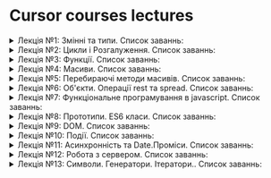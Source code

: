 # Cursor courses lectures
<details><summary>Лекція №1: Змінні та типи. Список заваннь: </summary>
 <ul>
    <li>Використовуючи вбудований об'єкт Math – виведіть максимальне число</li>
    <li>Використовуючи вбудований об'єкт Math – виведіть мінімальне число</li>
    <li>Складіть вартість всіх товарів, помістіть її в змінну та виведіть цю суму</li>
    <li>Відкиньте копійки у всіх товарів, потім – складіть цілу частину вартості кожного товару між собою. Округлення використовувати в МЕНЬШУ сторону</li>
    <li>Виведіть суму товарів округлену до сотень. (Наприклад якщо вийшло 260, то виведіть 300)</li>
    <li>Виведіть булеве значення: чи є сума всіх товарів (округлена в меншу сторону) парним чи непарним числом?</li>
    <li>Виведіть суму решти, при оплаті всіх товарів (без округлення), якщо клієнт платить 500 грн.</li>
    <li>Виведіть середнє значення цін, округлене до другого знаку після коми</li>
    <li>(Більш складне) Створіть змінну, в якої збережіть випадкову знижку (використовуйте функцію Math.random).</li>
    <li>Зробіть клієнту випадкову знижку та виведіть суму до оплати округлену до 2 знаків після коми.</li>
    <li>Виведіть чистий прибуток, якщо клієнт заплатив зі знижкою та собівартість товарів рівно в два рази нижче їх ціни? (Приклад: ціна була 260.66,знижка       склала 10%, клієнт заплатив на 26 меньше, собівартість = 260 / 2 -> 130. Чистий прибуток = 130 - 26 -> 104) (Приклад 2: ціна була 100, знижка склала      90%, клієнт заплатив на 90 меньше, собівартість = 100 / 2 -> 50. Чистий прибуток = 50 - 90 -> -40)</li>
 </ul>
</details>
<details><summary>Лекція №2: Цикли і Розгалуження. Список заваннь: </summary>
 <ul>
    <li>Отримайте у користувача число(N) від якого ми будемо складати. Отримати число можна за допомогою prompt. Пам'ятайте, ЧИСЛО, не РЯДОК!</li>
    <li>Перевірте, чи є передане значення N ЦІЛИМ числом. (Підказка: якщо при конвертації в ціле число ми отримали NaN – це число нам не підходить)</li>
    <li>Отримайте у користувача число(M) до якого ми будемо складати (включно).Отримати число можна за допомогою prompt. Пам'ятайте, ЧИСЛО, не РЯДОК!</li>
    <li>Перевірте, чи є передане значення M ЦІЛИМ числом. (Підказка: якщо при конвертації в ціе число ми отримали NaN – це число нам не підходит)</li>
    <li>Отримайте у користувача булевий параметр(true/false), який підкаже нам чи потрібно пропускати парні числа. TRUE – потрібно, FALSE – не потрібно. Використовуйте функцію confirm</li>
    <li>Напишіть цикл, який буде складати числа від раніше отриманих N и M</li>
    <li>В циклі додайте перевірку – чи потрібно пропускати при складанні парні числа.(Використовуйте для цього if/else). Якщо парні числа потрібно пропускати не додавайте їх до суми.</li>
    <li>Виведіть результат</li>
    <li>Приклад: користувач ввів такі значення для N=10, M=100, ПропускатиПарні=TRUE – сума чисел виведена на екрані буде === 2475</li>
    <li>Приклад: користувач ввів такі значення для N=10, M=100, ПропускатиПарні=FALSE – сума чисел виведена на екрані буде === 5005</li>
    <li>Приклад: користувач ввів такі значення для N=1, M=10, ПропускатиПарні=FALSE – сума чисел виведена на екрані буде === 55</li>
 </ul>
</details>
<details><summary>Лекція №3: Функції. Список заваннь: </summary>
 <ul>
    <li>Створити функцію getMaxDigit(number) – яка отримує будь-яке число та виводить найбільшу цифру в цьому числі. Приклади: 1236 -> 6, 987 -> 9, 385 -> 8</li>
    <li>Створити функцію, яка визначає ступінь числа. Не використовуючи Math.pow та **. Використовуйте цикл</li>
    <li>Створити функцію, яка форматує ім'я, роблячи першу букву великою. ("влад" -> "Влад", "вЛАД" -> "Влад" і так далі);</li>
    <li>Створити функцію, яка вираховує суму, що залишається після оплати податку від зарабітньої плати. (Податок = 18% + 1.5% -> 19.5%). Приклад: 1000 -> 805</li>
    <li>Створити функцію, яка повертає випадкове ціле число в діапазоні від N до M. Приклад: getRandomNumber(1, 10) -> 5</li>
    <li>Створити функцію, яка рахує скільки разів певна буква повторюється в слові. Приклад: countLetter("а", "Асталавіста") -> 4</li>
    <li>Створіть функцію, яка конвертує долари в гривні та навпаки в залежності від наявності символа $ або UAH в рядку. Приклад: convertCurrency("100$") -> 2500грн. або convertCurrency("2500UAH") -> 100$</li>
    <li>Врахуйте, інші валюти не конвертуються, потрібно виводити помилку, і також регістр uah не має значення.</li>
    <li>Створіть функцію генерації випадкового паролю (тільки числа), довжина встановлюється користувачем або по замовчуванню = 8 символам.</li>
    <li>Приклад: getRandomPassword(4) -> 1875, getRandomPassword() -> 87240124</li>
    <li>Створіть функцію, яка видаляє всі букви з речення. Приклад: deleteLetters('a',"blablabla") -> "blblbl"</li>
    <li>Створіть функцію, яка перевіряє, чи є слово паліндромом. Приклад: isPalyndrom("мадам") -> true, isPalyndrom("кокос") -> false, isPalyndrom("Я несу
гусеня") -> true</li>
    <li>Створіть функцію, яка видалить з речення букви, які зустрічаються більше 1 разу.Приклад: deleteDuplicateLetter("Бісквіт був дуже ніжним") -> "сктдеим"</li>
 </ul>
</details>
<details><summary>Лекція №4: Масиви. Список заваннь: </summary>
 <ul>
    <li>Розділіть студентів на пари(хлопець + дівчина) для работи над проєктом. У вас
повинен вийти вкладений масив з парами студентів: [["Олександр", "Олена"], [..],
[...]];</li>
    <li>Зіставте пари з попереднього завдання та теми проєктів, над якими студенти
будуть працювати. Повинен вийти вкладений масив виду: [["Олександр і Олена",
"Теорія автоматів"], [...], [...]]</li>
    <li>Зіставте оцінки(marks) зі студентом(students): [["Саша", 4], [...], [...]]</li>
    <li>Поставте кожній парі випадкову оцінку(від 1 до 5) за проєкт(тут функція буде
нечистою, але не повинна мутувати массив): [["Олександр і Олена", "Теорія
автоматів", 5], [...], [...]]</li>
 </ul>
</details>
<details><summary>Лекція №5: Перебираючі методи масивів. Список заваннь: </summary>
 <ul>
    <li>Створіть функцію getRandomArray(length, min, max) – яка повертає масив
випадкових цілих чисел. У функції є параметри: length - довжина масиву, min –
мінімальне значення цілого числа, max – максимальне значення цілого числа.
Приклад: getRandomArray(15, 1, 100) –> [6, 2, 55, 11, 78, 2, 55, 77, 57, 87, 23, 2, 56, 3, 2]</li>
    <li>Створіть функцію getModa(...numbers) – яка вираховує моду всіх переданих в неї
аргументів. НЕЦІЛІ ЧИСЛА ІГНОРУЮТЬСЯ Приклад: getModa(6, 2, 55, 11, 78, 2, 55, 77,
57, 87, 23, 2, 56, 3, 2) –> 2</li>
    <li>Створіть функцію getAverage(...numbers) – яка рахує середнє арифметичне всіх
переданих в неї аргументів. НЕЦІЛІ ЧИСЛА ІГНОРУЮТЬСЯ Приклад: getAverage(6,
2, 55, 11, 78, 2, 55, 77, 57, 87, 23, 2, 56, 3, 2) –> 34.4</li>
    <li>Створіть функцію getMedian(...numbers) – яка рахує медіану всіх переданих в неї
аргументів. НЕЦІЛІ ЧИСЛА ІГНОРУЮТЬСЯ Приклад: getMedian(6, 2, 55, 11, 78, 2, 55, 77,
57, 87, 23, 2, 56, 3, 2) –> 23 Приклад: getMedian(1, 2, 3, 4) –> 2.5 Приклад: getMedian(1, 2,
3, 4, 5) –> 3</li>
    <li>Створіть функцію filterEvenNumbers(...numbers) – яка фільтрує парні числа передані
як аргументи функції. Приклад: filterEvenNumbers(1, 2, 3, 4, 5, 6) -> [1, 3, 5]</li>
    <li>Створіть функцію countPositiveNumbers(...numbers) – яка порахує кількість чисел
більших Приклад: countPositiveNumbers(1, -2, 3, -4, -5, 6) -> 3</li>
    <li>Створіть функцію getDividedByFive(...numbers) – яка відфільтрує усі елементи в
масиві та залишить тільки ті, які діляться на ціло на 5 Приклад: getDividedByFive(6, 2,
55, 11, 78, 2, 55, 77, 57, 87, 23, 2, 56, 3, 2) -> [55, 55]</li>
    <li>Створіть функцію replaceBadWords(string) – яка 1) розіб'є фразу на слова, 2) замінить
погані слова на зірочки (*). При вирішенні цього завдання необхідно розбити
масив на слова за допомогою функції .split(" "), після чого масив необхідно буде
склеїти .join(" ") Погані слова: shit та fuck. Передбачте можливість розширювати
список цих слів у майбутньому. Приклад: replaceBadWords("Are you fucking
kidding?") -> "Are you ****ing kidding?" Приклад: replaceBadWords("Holy shit!") -> "Holy
****!" Приклад: replaceBadWords("It's bullshit!") -> "It's bull****!"</li>
    <li>Створіть функцію divideByThree(word), яка розбиває кожне слово на умовні склади
по 3 букви. Якщо букв менше трьох – не розбиває. Пробіли завжди видаляються.
Рядок приводится до нижнього регістру. Приклад: divideByThree("Commander) ->
["com", "man", "der"] Приклад: divideByThree("live") -> ["liv", "e"]</li>
    <li>Створіть функцію generateCombinations(word), яка видасть всі можливі
перестановки(унікальні, без повторень) букв в слові. Для тестів не передавайте
слова в яких більше 10 букв. Краще взагалі обмежити работу функції 10 буквами.
Приклад: generateCombinations("man") -> ["man", "mna", "amn", "anm", "nam", "nma"]
Приклад: generateCombinations("ol") -> ["ol", "lo"]</li>
 </ul>
</details>
<details><summary>Лекція №6: Об'єкти. Операції rest та spread. Список заваннь: </summary>
 <ul>
    <li>Створіть функцію getSubjects(students[0] --> ["Math", "Algorithms", "Data science"]
- яка повертає список предметів для конкретного студента. Зверніть увагу –
назву предмету необхідно повертати з великої літери, а _ – замінити на пробіл</li>
    <li>Створіть функцію getAverageMark(students[0]) --> 3.79 – яка поверне середню
оцінку по усім предметам для переданого студента НЕ МАСИВА СТУДЕНТІВ.
Оцінку округліть до 2ого знаку. Можна використовувати функції, написані у
попередніх домашніх завданнях :)</li>
    <li>Створіть функцію getStudentInfo(students[0]) --> { "course": 3, "name": "Tanya",
"averageMark": 3.79} – яка повертає інформацію загального виду по переданому
студенту (вам знадобиться функція з попереднього завдання). ПОвинна бути
виведена інформація: курс, ім'я, середня оцінка.</li>
    <li>Ствроіть функцію getStudentsNames(students) --> ["Anton", "Tanya, "Victor"] – яка
повертає імена студентів у алфавітному порядку.</li>
    <li>Створіть функцію getBestStudent(students) --> "Anton" – яка повертає кращого
студента зі списку по показнику середньої оцінки.</li>
    <li>Cтворіть функцію calculateWordLetters("тест") --> { "т": 2, "е": 1, "с": 1 } – яка
повертає обє'кт, в якому ключі це букви у слові, а значення – кількість їх
повторень.</li>
 </ul>
</details>
<details><summary>Лекція №7: Функціональне програмування в javascript. Список заваннь: </summary>
 <ul>
    <li>Створіть функцію getMyTaxes.call(country, salary) -> number; – яка рахує скільки
податків ви заплатите як IT-спеціаліст в якійсь з країн. Функція повинна
викликатись через call та працювати з даними через this</li>
    <li>Створіть функцію getMiddleTaxes.call(country) -> number; – яка рахує скільки у
середньому податків платятт IT-спеціалісти у кожній країні. (tax * middleSalary).
Функція повинна викликатись через call та працювати з даними через this</li>
    <li>Створіть функцію getTotalTaxes.call(country) -> number; – яка рахує, скільки всього
податків платять IT-спеціалісти у кожній країні. (tax * middleSalary * vacancies).
Функція повинна викликатись через call та працювати з даними через this</li>
    <li>Створіть функцію getMySalary(country) – яка буде писати в консоль об'єкт виду: {
salary: number, taxes: number, profit: number } кожні 10 секунд. Значення salary –
генеруйте випадковим чином у діапазоні 1500-2000. taxes – розраховується в
залежності від вибраної країни та значення salary.profit = salary - taxes;</li>
 </ul>
</details>
<details><summary>Лекція №8: Прототипи. ES6 класи. Список заваннь: </summary>
 <ul>
    <li> У стдентів повинні бути наступні властивості: university, course, fullName, вони
передаються при створенні студента(в конструктор).</li>
    <li>Створіть метод this.getInfo() -> "Студент 1го курсу Вищої Школи Психотерапії
м.Одеса, Остап Родоманський Бендер", метод повертає сукупну інформацію про
курс, учбовий заклад та імені студента. </li>
    <li>Створіть геттер оцінок this.marks, який повертає масив оцінок студента [5, 4, 4, 5]</li>
    <li>Створіть сеттер оцінок this.marks = 5, який дозволяє поставити оцінку студенту.
Після того, як оцінка поставлена, геттер повинен повернути масив this.marks -> [5,
4, 4, 5, 5]</li>
    <li>Створіть метод отримання середнього балу this.getAverageMark() -> 4.6</li>
    <li> Створіть метод this.dismiss, який "виключить" студента. Після виклику цього методу
– ставити студенту оцінки та отримувати їх більше не можна. (Ніяких помилок,
просто повертається завжди null замість масиву оцінок)</li>
    <li> Створіть метод this.recover, який дозволить поновити студента</li>
    <li> Створіть новий клас BudgetStudent, який повністю наслідує клас Student</li>
    <li> Бюджетний студент може отримати стипендію за допомогою методу
this.getScholarship. Отримання стипендії супроводжується виведенням інформації
в консоль: Ви отримали 1400 грн. стипендії</li>
    <li> Метод отримання стипендії автоматично викликається кожні 30 секунд післе
створення об'єкту. Підказка: викликайте його в constructor</li>
    <li> Студент отримує стипендію тільки в тому випадку, якщо середній бал у нього вище
або дорівнює 4.0</li>
    <li> Якщо студента виключено, він не отримує стипендію (думаю це було і так очевидно
:) )</li>
 </ul>
</details>
<details><summary>Лекція №9: DOM. Список заваннь: </summary>
 <ul>
    <li>Зродіть 25 квадратів розміру 50х50 пікселів кожен, зафарбовані у випадковий колір.
Квадрати мають розташовуватись по 5 в ряд.
Щоб квадрати з'явились на сторінці, необхідно викликати функцію generateBlocks(); </li>
    <li> Advanced зробіть так, щоб квадрати змінювали колір раз на секунду.
Щоб квадрати з'явились на сторінці та почали змінюватись, необхідно викликати
функцію generateBlocksInterval();</li>
 </ul>
</details>
<details><summary>Лекція №10: Події. Список заваннь: </summary>
 <ul>
    <li>Необхідно написати програму, яка буде зчитувати з клавіатури натискання клавіш
та відтворювати унікальний звук для кожної клавіши (клавіши можуть бути будь-
які, звуки можуть бути будь-які, тільки вкажіть у верстці – які кнопки натискати).</li>
 </ul>
</details>
<details><summary>Лекція №11: Асинхронність та Date.Проміси. Список заваннь: </summary>
 <ul>
    <li>Створіть функцію, яка повертає проміс getRandomChinese(length).
Функція працює таким чином:
Запускається цикл (підказка: можна використовувати while) length раз, кожен
прохід циклу дивимось на останні 5 цифр результату виклику методу Date.now()
Наприклад отримали const sign = 16086;.
Конвертуємо отриману цифу в рядок String.fromCharCode(sign); та чекаємо 50 ms
Функція gerRandomChinese(length) повинна повернути рядок довжиною (length) з
китайськими ієрогліфами.
Час роботи проміса має складати length * 50ms.
(Якщо викликати getRandomChinese(4), отримаємо результат "촛궻簽紙" за 200ms </li>
 </ul>
</details>
<details><summary>Лекція №12: Робота з сервером. Список заваннь: </summary>
 <ul>
    <li>Cтворіть кнопку: "отримати інформацію". При натисканні на неї отримайте та
відобразіть інформацію про усіх персонажів 5 епізоду зоряних війн(films/2).
Зверніть увагу, що необхідно вивчити документацію та на її основі вивести
інформацію.
Виводимо тільки: повне ім'я персонажа, дата народження, стать(якщо зробите
іконкою, буде взагалі ідеально).
БОНУС ПЛЮС: Якщо додумаєтесь, як зберігати і виводити фотки персонажів – буде
дуже круто.
Я дам підказку: можна створити об'єкт з ключ=посилання_на_персонажа,
значення=посилання_на_фотку
У самому АПІ фотографій нмає, але ДЗшка стане набагато приємніше виглядати з
зображеннями персонажів</li>
    <li>Виведіть список усіх планет, які були у зоряних війнах.</li>
    <li>Додайте кнопку next, яка завантажить наступну сторінку зі списком планет.
Попередня сторінка при цьому має пропасти. (відбувається заміна даних)</li>
    <li>ADVANCED: додайте до 1 завдання поле вводу з номером фільму(номер по
порядку випуску фильму). Тепер при натисканні на кнопку – необхідно отримати
інформацію не про 5тий епізод, а про фільм, номер якого вказано у полі вводу.
Якщо вказана цифра 1 – потрібно передати запит на /films/1</li>
 </ul>
</details>
<details><summary>Лекція №13: Символи. Генератори. Ітератори.. Список заваннь: </summary>
 <ul>
    <li>Створіть нескінченний генератор ідентифікаторів. Повинен працювати наступним
чином:
const idGenerator = createIdGenerator();
idGenerator.next().value -> 1
idGenerator.next().value -> 2
idGenerator.next().value -> 3</li>
    <li>Створіть генератор, який буде регулювати розміри шрифту для вашого сайту.
(Можна допрацювати, щоб реально змінював шрифт, але це не є обов'язковою
умовою)
Працювати генератор буде наступним чином:
const fontGenerator = newFontGenerator(14); // 14 – стартове значення
fontGenerator.next("up").value -> 14
fontGenerator.next("up").value -> 16
fontGenerator.next("up").value -> 18
fontGenerator.next().value -> 18
fontGenerator.next("down").value -> 16
fontGenerator.next("down").value -> 14
fontGenerator.next("down").value -> 12
fontGenerator.next().value -> 12</li>
 </ul>
</details>
